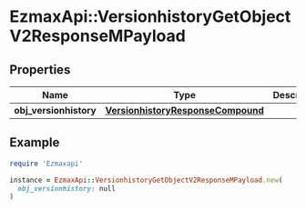 # EzmaxApi::VersionhistoryGetObjectV2ResponseMPayload

## Properties

| Name | Type | Description | Notes |
| ---- | ---- | ----------- | ----- |
| **obj_versionhistory** | [**VersionhistoryResponseCompound**](VersionhistoryResponseCompound.md) |  |  |

## Example

```ruby
require 'Ezmaxapi'

instance = EzmaxApi::VersionhistoryGetObjectV2ResponseMPayload.new(
  obj_versionhistory: null
)
```

